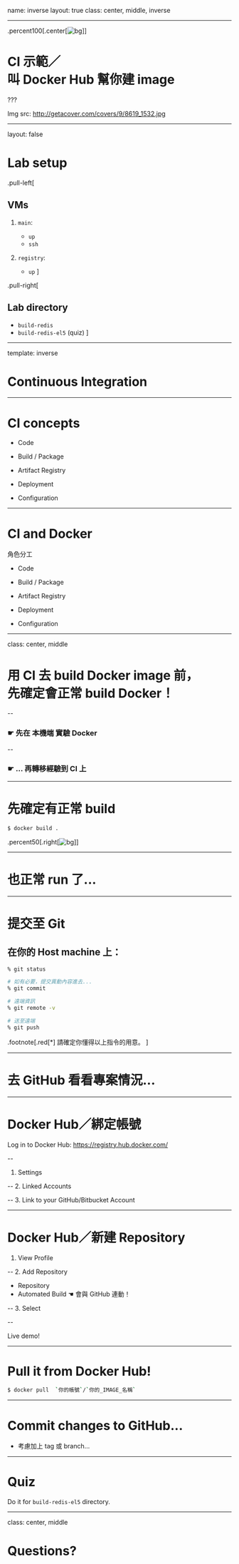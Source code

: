 name: inverse
layout: true
class: center, middle, inverse

---

.percent100[.center[![bg](img/WiseMonkeys-3.jpg)]]

# CI 示範／<br/>叫 Docker Hub 幫你建 image

???

Img src: http://getacover.com/covers/9/8619_1532.jpg

---

layout: false

# Lab setup

.pull-left[
## VMs

1. `main`:
   - `up`
   - `ssh`

2. `registry`:
   - `up`
]

.pull-right[
## Lab directory
- `build-redis`
- `build-redis-el5` (quiz)
]


---

template: inverse

# Continuous Integration

---

# CI concepts

- Code

- Build / Package

- Artifact Registry

- Deployment

- Configuration


---

# CI and Docker

角色分工

- Code

- Build / Package

- Artifact Registry

- Deployment

- Configuration

---

class: center, middle

# 用 CI 去 build Docker image 前，<br/>先確定會正常 build Docker！

--

### ☛ 先在 本機端 實驗 Docker

--

### ☛ ... 再轉移經驗到 CI 上

---

# 先確定有正常 build

```bash
$ docker build .
```

.percent50[.right[![bg](img/app-building-dockerway.svg)]]

---

# 也正常 run 了...

---

# 提交至 Git

## 在你的 Host machine 上：

```bash
% git status

# 如有必要，提交異動內容進去...
% git commit

# 遠端資訊
% git remote -v

# 送至遠端
% git push
```

.footnote[.red[*] 請確定你懂得以上指令的用意。 ]

---

# 去 GitHub 看看專案情況...


---

# Docker Hub／綁定帳號

Log in to Docker Hub: https://registry.hub.docker.com/

--
1. Settings

--
2. Linked Accounts

--
3. Link to your GitHub/Bitbucket Account

---

# Docker Hub／新建 Repository

1. View Profile

--
2. Add Repository
  - Repository
  - Automated Build  ☚ 會與 GitHub 連動！

--
3. Select

--

Live demo!

---

# Pull it from Docker Hub!

```bash
$ docker pull  `你的帳號`/`你的_IMAGE_名稱`
```

---

# Commit changes to GitHub...

- 考慮加上 tag 或 branch...


---

# Quiz

Do it for `build-redis-el5` directory.

---

class: center, middle

# Questions?
